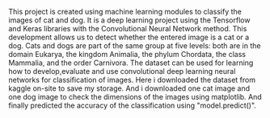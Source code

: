 This project is created using machine learning modules to classify the images of cat and dog.
It is a deep learning project using the Tensorflow and Keras libraries with the Convolutional Neural Network method.
This development allows us to detect whether the entered image is a cat or a dog.
Cats and dogs are part of the same group at five levels: both are in the domain Eukarya, the kingdom Animalia, the phylum Chordata, the class Mammalia, and the order Carnivora.
The dataset can be used for learning how to develop,evaluate and use convolutional deep learning neural networks for classification of images.
Here i downloaded the dataset from kaggle on-site to save my storage.
And i downloaded one cat image and one dog image to check the dimensions of the images using matplotlib.
And finally predicted the accuracy of the classification using "model.predict()".
